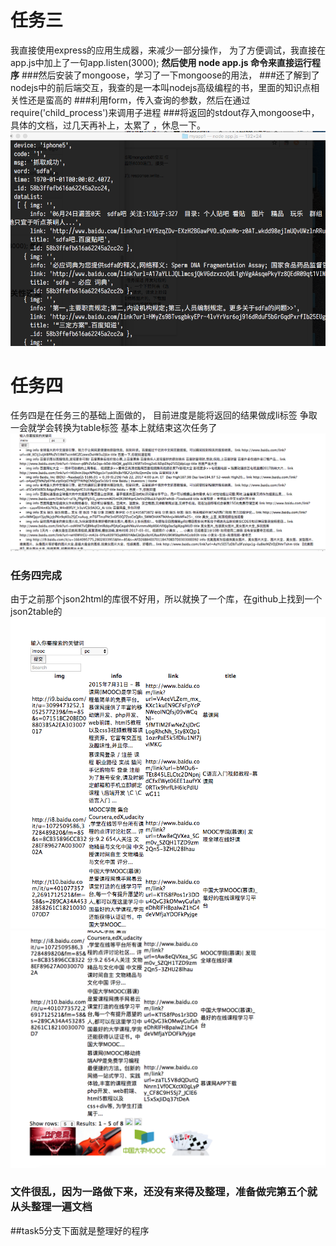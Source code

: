# 任务三  
我直接使用express的应用生成器，来减少一部分操作，
为了方便调试，我直接在app.js中加上了一句app.listen(3000);
**然后使用 node app.js 命令来直接运行程序**
###然后安装了mongoose，学习了一下mongoose的用法，
###还了解到了nodejs中的前后端交互，我查的是一本叫nodejs高级编程的书，里面的知识点相关性还是蛮高的
###利用form，传入查询的参数，然后在通过require('child_process')来调用子进程
###将返回的stdout存入mongoose中，
具体的文档，过几天再补上，太累了 ，休息一下。
 ![image](https://github.com/inertiabeer/baidu-frontend/blob/master/%E7%BB%93%E6%9E%9C%E5%AE%9E%E4%BE%8B.png)
 
# 任务四			
任务四是在任务三的基础上面做的，
目前进度是能将返回的结果做成li标签
争取一会就学会转换为table标签
基本上就结束这次任务了
 ![image](https://github.com/inertiabeer/baidu-frontend/blob/master/%E4%BB%BB%E5%8A%A1%E5%9B%9B90%E8%BF%9B%E5%BA%A6.png)
### 任务四完成
 由于之前那个json2html的库很不好用，所以就换了一个库，在github上找到一个json2table的
  ![image](https://github.com/inertiabeer/baidu-frontend/blob/master/%E4%BB%BB%E5%8A%A1%E5%9B%9B%E5%AE%8C%E6%88%901.png)
  ![image](https://github.com/inertiabeer/baidu-frontend/blob/master/%E4%BB%BB%E5%8A%A1%E5%9B%9B%E5%AE%8C%E6%88%90.png)
  
  
### 文件很乱，因为一路做下来，还没有来得及整理，准备做完第五个就从头整理一遍文档

##task5分支下面就是整理好的程序
